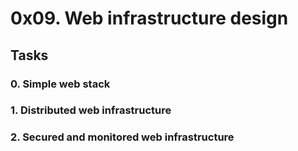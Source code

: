 # 0x09. Web infrastructure design

## Tasks

### 0. Simple web stack

### 1. Distributed web infrastructure

### 2. Secured and monitored web infrastructure
